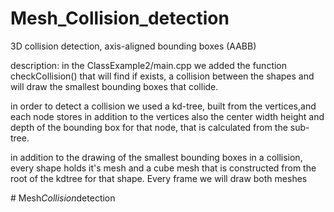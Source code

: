 # Mesh_Collision_detection

3D collision detection, axis-aligned bounding boxes (AABB)

description:
in the ClassExample2/main.cpp we added the function checkCollision() that will find if exists, a collision between the shapes and will draw the smallest bounding boxes that collide.

in order to detect a collision we used a kd-tree, built from the vertices,and each node stores in addition to the vertices also the center width height and depth of the bounding box for that node, that is calculated from the sub-tree.

in addition to the drawing of the smallest bounding boxes in a collision, every shape holds it's mesh and a cube mesh that is constructed from the root of the kdtree for that shape. Every frame we will draw both meshes

#   M e s h _ C o l l i s i o n _ d e t e c t i o n  
 